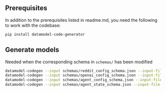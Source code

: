## Prerequisites

In addition to the prerequisites listed in readme.md, you need the following to work with the codebase:

```bash
pip install datamodel-code-generator
```

## Generate models

Needed when the corresponding schema in `schemas/` has been modified

```bash
datamodel-codegen --input schemas/reddit_config_schema.json --input-file-type=jsonschema --output src/pydantic_models/reddit_config.py --output-model-type=pydantic_v2.BaseModel --disable-timestamp
datamodel-codegen --input schemas/openai_config_schema.json --input-file-type=jsonschema --output src/pydantic_models/openai_config.py --output-model-type=pydantic_v2.BaseModel --disable-timestamp
datamodel-codegen --input schemas/agent_config_schema.json --input-file-type=jsonschema --output src/pydantic_models/agent_config.py --output-model-type=pydantic_v2.BaseModel --disable-timestamp
datamodel-codegen --input schemas/agent_state_schema.json --input-file-type=jsonschema --output src/pydantic_models/agent_state.py --output-model-type=pydantic_v2.BaseModel --disable-timestamp
```
